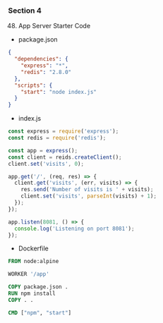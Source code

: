 

### Section 4

48. App Server Starter Code

- package.json

```json
{
  "dependencies": {
    "express": "*",
    "redis": "2.8.0"
  },
  "scripts": {
    "start": "node index.js"
  }
}
```

- index.js

```js
const express = require('express');
const redis = require('redis');

const app = express();
const client = reids.createClient();
client.set('visits', 0);

app.get('/', (req, res) => {
  client.get('visits', (err, visits) => {
    res.send('Number of visits is ' + visits);
    client.set('visits', parseInt(visits) + 1);
  });
});

app.listen(8081, () => {
  console.log('Listening on port 8081');
});
```


- Dockerfile


```dockerfile
FROM node:alpine

WORKER '/app'

COPY package.json .
RUN npm install
COPY . .

CMD ["npm", "start"]
```
